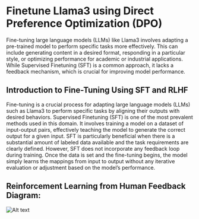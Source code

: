 # Finetune Llama3 using Direct Preference Optimization (DPO)

Fine-tuning large language models (LLMs) like Llama3 involves adapting a pre-trained model to perform specific tasks more effectively. This can include generating content in a desired format, responding in a particular style, or optimizing performance for academic or industrial applications. While Supervised Finetuning (SFT) is a common approach, it lacks a feedback mechanism, which is crucial for improving model performance.

## Introduction to Fine-Tuning Using SFT and RLHF

Fine-tuning is a crucial process for adapting large language models (LLMs) such as Llama3 to perform specific tasks by aligning their outputs with desired behaviors. Supervised Finetuning (SFT) is one of the most prevalent methods used in this domain. It involves training a model on a dataset of input-output pairs, effectively teaching the model to generate the correct output for a given input. SFT is particularly beneficial when there is a substantial amount of labeled data available and the task requirements are clearly defined. However, SFT does not incorporate any feedback loop during training. Once the data is set and the fine-tuning begins, the model simply learns the mappings from input to output without any iterative evaluation or adjustment based on the model’s performance.

## Reinforcement Learning from Human Feedback Diagram:

![Alt text](https://drive.google.com/file/d/1za1pDawoW8XR5IXqEIjHOanXuomowmsJ/view?usp=sharing)
